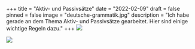 +++
title = "Aktiv- und Passivsätze"
date = "2022-02-09"
draft = false
pinned = false
image = "deutsche-grammatik.jpg"
description = "Ich habe gerade an dem Thema Aktiv- und Passivsätze gearbeitet. Hier sind einige wichtige Regeln dazu."
+++
![](aktiv_passiv.jpg)

![](aktiv_passiv_beispiel.jpg)